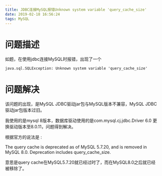 ```yaml
---
title: JDBC连接MySQL报错Unknown system variable 'query_cache_size'
date: 2019-02-18 16:56:24
tags: MySQL
---
```

# 问题描述
如题，在使用jdbc连接MySQL时报错，出现了一个

```
java.sql.SQLException: Unknown system variable 'query_cache_size'
```

# 问题解决

该问题的出现，是MySQL JDBC驱动jar包与MySQL版本不兼容，MySQL JDBC驱动jar包版本过旧。

我使用的是mysql 8版本，数据库驱动使用的是com.mysql.cj.jdbc.Driver 6.0
更换驱动版本至8.0.11，问题得到解决。


根据官方的说法是 :

The query cache is deprecated as of MySQL 5.7.20, and is removed in MySQL 8.0. Deprecation includes query_cache_size.

意思是query cache在MySQL5.7.20就已经过时了，而在MySQL8.0之后就已经被移除了。

